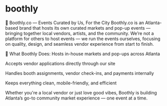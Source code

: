 # boothly
🏪 Boothly.co — Events Curated by Us, For the City
Boothly.co is an Atlanta-based brand that hosts its own curated markets and pop-up events — bringing together local vendors, artists, and the community. We’re not a platform for others to host events — we run the events ourselves, focusing on quality, design, and seamless vendor experience from start to finish.

🌟 What Boothly Does:
Hosts in-house markets and pop-ups across Atlanta

Accepts vendor applications directly through our site

Handles booth assignments, vendor check-ins, and payments internally

Keeps everything clean, mobile-friendly, and efficient

Whether you're a local vendor or just love good vibes, Boothly is building Atlanta’s go-to community market experience — one event at a time.
